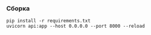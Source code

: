### Сборка
``` 
pip install -r requirements.txt
uvicorn api:app --host 0.0.0.0 --port 8000 --reload
```
